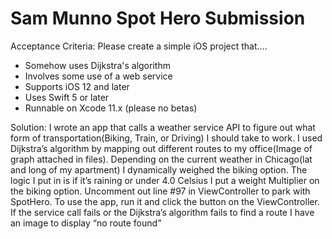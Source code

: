 # Sam Munno Spot Hero Submission
Acceptance Criteria:
Please create a simple iOS project that....

* Somehow uses Dijkstra's algorithm
* Involves some use of a web service
* Supports iOS 12 and later
* Uses Swift 5 or later
* Runnable on Xcode 11.x (please no betas)

Solution:
I wrote an app that calls a weather service API to figure out what form of transportation(Biking, Train, or Driving) I should take to work. I used Dijkstra’s algorithm by mapping out different routes to my office(Image of graph attached in files). Depending on the current weather in Chicago(lat and long of my apartment) I dynamically weighed the biking option. The logic I put in is if it’s raining or under 4.0 Celsius I put a weight Multiplier on the biking option. Uncomment out line #97 in ViewController to park with SpotHero.
To use the app, run it and click the button on the ViewController. If the service call fails or the Dijkstra’s algorithm fails to find a route I have an image to display “no route found”

